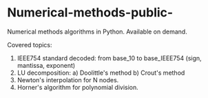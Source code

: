 # Numerical-methods-public-
Numerical methods algorithms in Python. Available on demand.

Covered topics:

1. IEEE754 standard decoded: from base_10 to base_IEEE754 (sign, mantissa, exponent)
2. LU decomposition:
  a) Doolittle's method
  b) Crout's method
3. Newton's interpolation for N nodes.
4. Horner's algorithm for polynomial division.
